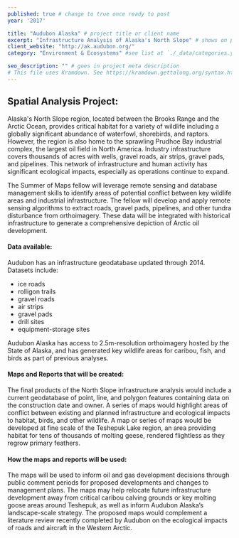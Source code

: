 ```yaml
---
published: true # change to true once ready to post
year: '2017'

title: "Audubon Alaska" # project title or client name
excerpt: "Infrastructure Analysis of Alaska's North Slope" # shows on project list page
client_website: "http://ak.audubon.org/"
category: "Environment & Ecosystems" #see list at `./_data/categories.yml`

seo_description: "" # goes in project meta description
# This file uses Kramdown. See https://kramdown.gettalong.org/syntax.html for syntax
---
```


## Spatial Analysis Project:
Alaska's North Slope region, located between the Brooks Range and the Arctic Ocean, provides critical habitat for a variety of wildlife including a globally significant abundance of waterfowl, shorebirds, and raptors. However, the region is also home to the sprawling Prudhoe Bay industrial complex, the largest oil field in North America. Industry infrastructure covers thousands of acres with wells, gravel roads, air strips, gravel pads, and pipelines. This network of infrastructure and human activity has significant ecological impacts, especially as operations continue to expand.

The Summer of Maps fellow will leverage remote sensing and database management skills to identify areas of potential conflict between key wildlife areas and industrial infrastructure. The fellow will develop and apply remote sensing algorithms to extract roads, gravel pads, pipelines, and other tundra disturbance from orthoimagery. These data will be integrated with historical infrastructure to generate a comprehensive depiction of Arctic oil development.

#### Data available:
Audubon has an infrastructure geodatabase updated through 2014. Datasets include:
- ice roads
- rolligon trails
- gravel roads
- air strips
- gravel pads
- drill sites
- equipment-storage sites

Audubon Alaska has access to 2.5m-resolution orthoimagery hosted by the State of Alaska, and has generated key wildlife areas for caribou, fish, and birds as part of previous analyses.

#### Maps and Reports that will be created:
The final products of the North Slope infrastructure analysis would include a current geodatabase of point, line, and polygon features containing data on the construction date and owner. A series of maps would highlight areas of conflict between existing and planned infrastructure and ecological impacts to habitat, birds, and other wildlife. A map or series of maps would be developed at fine scale of the Teshepuk Lake region, an area providing habitat for tens of thousands of molting geese, rendered flightless as they regrow primary feathers.

#### How the maps and reports will be used:
The maps will be used to inform oil and gas development decisions through public comment periods for proposed developments and changes to management plans. The maps may help relocate future infrastructure development away from critical caribou calving grounds or key molting goose areas around Teshepuk, as well as inform Audubon Alaska’s landscape-scale strategy. The proposed maps would complement a literature review recently completed by Audubon on the ecological impacts of roads and aircraft in the Western Arctic.
